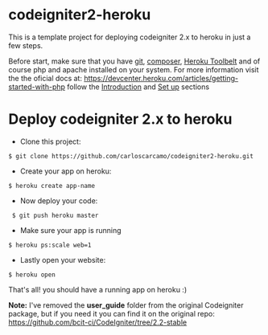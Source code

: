# codeigniter2-heroku

This is a template project for deploying codeigniter 2.x to heroku in just a few steps.

Before start, make sure that you have [git](http://git-scm.com/book/en/v2/Getting-Started-Installing-Git), [composer](https://getcomposer.org/), [Heroku Toolbelt](https://toolbelt.heroku.com/) 
and of course php and apache installed on your system.
For more information visit the the oficial docs at: https://devcenter.heroku.com/articles/getting-started-with-php
follow the [Introduction](https://devcenter.heroku.com/articles/getting-started-with-php#introduction) and [Set up](https://devcenter.heroku.com/articles/getting-started-with-php#set-up) sections

# Deploy codeigniter 2.x to heroku
* Clone this project:
  
```
$ git clone https://github.com/carloscarcamo/codeigniter2-heroku.git
```

* Create your app on heroku:

```
$ heroku create app-name
```

* Now deploy your code:

```
 $ git push heroku master
```

* Make sure your app is running 

```
$ heroku ps:scale web=1
```

* Lastly open your website:

```
$ heroku open
```

That's all! you should have a running app on heroku :)

__Note:__ I've removed the __user_guide__ folder from the original Codeigniter package, but if you need it you can find it on the original repo: https://github.com/bcit-ci/CodeIgniter/tree/2.2-stable 
